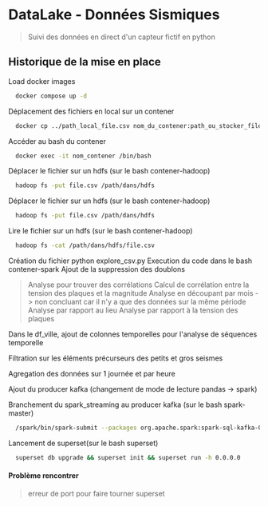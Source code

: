 # DataLake - Données Sismiques

> Suivi des données en direct d'un capteur fictif en python

## Historique de la mise en place

Load docker images

```bash
  docker compose up -d
```

Déplacement des fichiers en local sur un contener

```bash
  docker cp ../path_local_file.csv nom_du_contener:path_ou_stocker_file
```

Accéder au bash du contener

```bash
  docker exec -it nom_contener /bin/bash
```

Déplacer le fichier sur un hdfs (sur le bash contener-hadoop)

```bash
  hadoop fs -put file.csv /path/dans/hdfs
```

Déplacer le fichier sur un hdfs (sur le bash contener-hadoop)

```bash
  hadoop fs -put file.csv /path/dans/hdfs
```

Lire le fichier sur un hdfs (sur le bash contener-hadoop)

```bash
  hadoop fs -cat /path/dans/hdfs/file.csv
```

Création du fichier python explore_csv.py
Execution du code dans le bash contener-spark
Ajout de la suppression des doublons

> Analyse pour trouver des corrélations
> Calcul de corrélation entre la tension des plaques et la magnitude
> Analyse en découpant par mois -> non concluant car il n'y a que des données sur la même période
> Analyse par rapport au lieu
> Analyse par rapport à la tension des plaques

Dans le df_ville, ajout de colonnes temporelles pour l'analyse de séquences temporelle

Filtration sur les éléments précurseurs des petits et gros seismes

Agregation des données sur 1 journée et par heure

Ajout du producer kafka (changement de mode de lecture pandas -> spark)

Branchement du spark_streaming au producer kafka (sur le bash spark-master)

```bash
  /spark/bin/spark-submit --packages org.apache.spark:spark-sql-kafka-0-10_2.12:3.0.1 app/spark_streaming.py
```

Lancement de superset(sur le bash superset)

```bash
  superset db upgrade && superset init && superset run -h 0.0.0.0
```

#### Problème rencontrer

> erreur de port pour faire tourner superset
